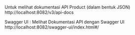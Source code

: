 Untuk melihat dokumentasi API Product (dalam bentuk JSON)
http://localhost:8082/v3/api-docs

Swagger UI :
Melihat Dokumentasi API dengan Swagger UI
http://localhost:8082/swagger-ui/index.html#/